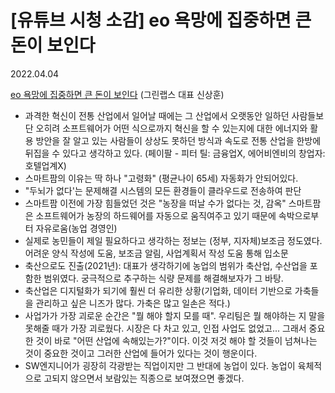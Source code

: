 # [유튜브 시청 소감] eo 욕망에 집중하면 큰 돈이 보인다

2022.04.04

[eo 욕망에 집중하면 큰 돈이 보인다](https://www.youtube.com/watch?v=EV9JlDoi_9s) (그린랩스 대표 신상훈)

- 과격한 혁신이 전통 산업에서 일어날 때에는 그 산업에서 오랫동안 일하던 사람들보단 오히려 소프트웨어가 어떤 식으로까지 혁신을 할 수 있는지에 대한 에너지와 활용 방안을 잘 알고 있는 사람들이 상상도 못하던 방식과 속도로 전통 산업을 한방에 뒤집을 수 있다고 생각하고 있다. (페이팔 - 피터 틸: 금융업X, 에어비엔비의 창업자: 호텔업계X)
- 스마트팜의 이유는 딱 하나 "고령화" (평균나이 65세) 자동화가 안되어있다.
- "두뇌가 없다'는 문제해결 시스템의 모든 환경들이 클라우드로 전송하여 판단
- 스마트팜 이전에 가장 힘들었던 것은 "농장을 떠날 수가 없다는 것, 감옥" 스마트팜은 소프트웨어가 농장의 하드웨어를 자동으로 움직여주고 있기 때문에 속박으로부터 자유로움(농업 경영인)
- 실제로 농민들이 제일 필요하다고 생각하는 정보는 (정부, 지자체)보조금 정도였다. 어려운 양식 작성에 도움, 보조금 알림, 사업계획서 작성 도움 통해 입소문
- 축산으로도 진출(2021년): 대표가 생각하기에 농업의 범위가 축산업, 수산업을 포함한 범위였다. 궁극적으로 추구하는 식량 문제를 해결해보자가 그 바탕.
- 축산업은 디지털화가 되기에 훨씬 더 유리한 상황(기업화, 데이터 기반으로 가축들을 관리하고 싶은 니즈가 많다. 가축은 많고 일손은 적다.)
- 사업가가 가장 괴로운 순간은 "뭘 해야 할지 모를 때". 우리팀은 뭘 해야하는 지 말을 못해줄 때가 가장 괴로웠다. 시장은 다 차고 있고, 인접 사업도 없었고... 그래서 중요한 것이 바로 "어떤 산업에 속해있는가?"이다. 이것 저것 해야 할 것들이 넘쳐나는 것이 중요한 것이고 그러한 산업에 들어가 있다는 것이 행운이다.
- SW엔지니어가 굉장히 각광받는 직업이지만 그 반대에 농업이 있다. 농업이 육체적으로 고되지 않으면서 보람있는 직종으로 보여졌으면 좋겠다. 